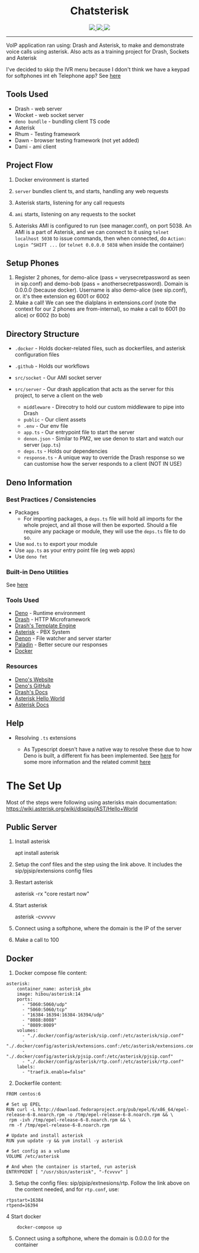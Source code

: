 <p align="center">
  <h1 align="center">Chatsterisk</h1>
</p>
<p align="center">
  <a href="https://github.com/ebebbington/chatsterisk/actions">
    <img src="https://img.shields.io/github/workflow/status/ebebbington/chatsterisk/master?label=ci">
  </a>
  <a href="https://github.com/drashland/chatsterisk/actions">
    <img src="https://img.shields.io/github/workflow/status/ebebbington/chatsterisk/CodeQL?label=CodeQL">
  </a>
  <a href="https://sonarcloud.io/dashboard?id=ebebbington_chatsterisk">
    <img src="https://sonarcloud.io/api/project_badges/measure?project=ebebbington_chatsterisk&metric=alert_status">
  </a>
</p>

---

VoIP application ran using: Drash and Asterisk, to make and demonstrate voice
calls using asterisk. Also acts as a training project for Drash, Sockets and
Asterisk

I've decided to skip the IVR menu because I ddon't think we have a keypad for
softphones int eh Telephone app? See
[here](https://wiki.asterisk.org/wiki/display/AST/Creating+a+Simple+IVR+Menu)

## Tools Used

- Drash - web server
- Wocket - web socket server
- `deno bundlle` - bundling client TS code
- Asterisk
- Rhum - Testing framework
- Dawn - browser testing framework (not yet added)
- Dami - ami client

## Project Flow

1. Docker environment is started

2. `server` bundles client ts, and starts, handling any web requests

3. Asterisk starts, listening for any call requests

4. `ami` starts, listening on any requests to the socket

5. Asterisks AMI is configured to run (see manager.conf), on port 5038. An AMI
   is a part of Asterisk, and we can connect to it using `telnet localhost 5038`
   to issue commands, then when connected, do `Action: Login ^SHIFT ...` (or
   `telnet 0.0.0.0 5038` when inside the container)

## Setup Phones

1. Register 2 phones, for demo-alice (pass = verysecretpassword as seen in
   sip.conf) and demo-bob (pass = anothersecretpassword). Domain is 0.0.0.0
   (because docker). Username is also demo-alice (see sip.conf), or. it's thee
   extension eg 6001 or 6002
2. Make a call! We can see the dialplans in extensions.conf (note the context
   for our 2 phones are from-internal), so make a call to 6001 (to alice) or
   6002 (to bob)

## Directory Structure

- `.docker` - Holds docker-related files, such as dockerfiles, and asterisk
  configuration files

- `.github` - Holds our workflows

- `src/socket` - Our AMI socket server

- `src/server` - Our drash application that acts as the server for this project,
  to serve a client on the web

  - `middleware` - Direcotry to hold our custom middleware to pipe into Drash
  - `public` - Our client assets
  - `.env` - Our env file
  - `app.ts` - Our entrypoint file to start the server
  - `denon.json` - Similar to PM2, we use denon to start and watch our server
    (`app.ts`)
  - `deps.ts` - Holds our dependencies
  - `response.ts` - A unique way to override the Drash response so we can
    customise how the server responds to a client (NOT IN USE)

## Deno Information

### Best Practices / Consistencies

- Packages
  - For importing packages, a `deps.ts` file will hold all imports for the whole
    project, and all those will then be exported. Should a file require any
    package or module, they will use the `deps.ts` file to do so.
- Use `mod.ts` to export your module
- Use `app.ts` as your entry point file (eg web apps)
- Use `deno fmt`

### Built-in Deno Utilities

See [here](https://deno.land/std/manual.md#built-in-deno-utilities--commands)

### Tools Used

- [Deno](https://deno.land/) - Runtime environment
- [Drash](https://drash.land/drash) - HTTP Microframework
- [Drash's Template Engine](https://drash.land/drash)
- [Asterisk](https://asterisk.com) - PBX System
- [Denon](https://github.com/denosaurs/denon) - File watcher and server starter
- [Paladin](https://github.com/deno-drash-middleware/paladdin) - Better secure
  our responses
- [Docker](https://docker.com)

### Resources

- [Deno's Website](https://deno.land/)
- [Deno's GitHub](https://github.com/denoland/deno)
- [Drash's Docs](https://drash.land)
- [Asterisk Hello World](https://www.informit.com/articles/article.aspx?p=1439183&seqNum=2)
- [Asterisk Docs](https://wiki.asterisk.org/wiki/display/AST/Asterisk+Configuration+Files)

## Help

- Resolving `.ts` extensions

  - As Typescript doesn't have a native way to resolve these due to how Deno is
    built, a different fix has been implemented. See
    [here](https://medium.com/@kitsonk/develop-with-deno-and-visual-studio-code-225ce7c5b1ba)
    for some more information and the related commit
    [here](https://github.com/ebebbington/todo/commit/9fba0d8fb66c00198a65b68b5177ee3d1d6eb63b)

# The Set Up

Most of the steps were following using asterisks main documentation:
https://wiki.asterisk.org/wiki/display/AST/Hello+World

## Public Server

1. Install asterisk

   apt install asterisk

2. Setup the conf files and the step using the link above. It includes the
   sip/pjsip/extensions config files

3. Restart asterisk

   asterisk -rx "core restart now"

4. Start asterisk

   asterisk -cvvvvv

5. Connect using a softphone, where the domain is the IP of the server

6. Make a call to 100

## Docker

1. Docker compose file content:

```
asterisk:
    container_name: asterisk_pbx
    image: hibou/asterisk:14
    ports:
      - "5060:5060/udp"
      - "5060:5060/tcp"
      - "16384-16394:16384-16394/udp"
      - "8088:8088"
      - "8089:8089"
    volumes:
      - "./.docker/config/asterisk/sip.conf:/etc/asterisk/sip.conf"
      - "./.docker/config/asterisk/extensions.conf:/etc/asterisk/extensions.conf"
      - "./.docker/config/asterisk/pjsip.conf:/etc/asterisk/pjsip.conf"
      - "./.docker/config/asterisk/rtp.conf:/etc/asterisk/rtp.conf"
    labels:
      - "traefik.enable=false"
```

2. Dockerfile content:

```
FROM centos:6

# Set up EPEL
RUN curl -L http://download.fedoraproject.org/pub/epel/6/x86_64/epel-release-6-8.noarch.rpm -o /tmp/epel-release-6-8.noarch.rpm && \
 rpm -ivh /tmp/epel-release-6-8.noarch.rpm && \
 rm -f /tmp/epel-release-6-8.noarch.rpm

# Update and install asterisk
RUN yum update -y && yum install -y asterisk

# Set config as a volume
VOLUME /etc/asterisk

# And when the container is started, run asterisk
ENTRYPOINT [ "/usr/sbin/asterisk", "-fcvvvv" ]
```

3. Setup the config files: sip/pjsip/extnesions/rtp. Follow the link above on
   the content needed, and for `rtp.conf`, use:

```
rtpstart=16384
rtpend=16394
```

4 Start docker

        docker-compose up

5. Connect using a softphone, where the domain is 0.0.0.0 for the container
